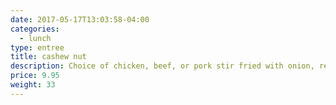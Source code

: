 ```yaml
---
date: 2017-05-17T13:03:58-04:00
categories:
  - lunch
type: entree
title: cashew nut
description: Choice of chicken, beef, or pork stir fried with onion, red bell pepper, scallion and cashew nut in oyster & chili sauce.
price: 9.95
weight: 33
---
```


